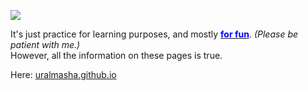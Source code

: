 <a href="https://masha.github.io" target="blank"><img src="https://github.com/masha/masha/blob/master/readme_Img.PNG" style="text-align: center;"/></a>

<p>It's just practice for learning purposes, and mostly <u><span style="color:blue;"><strong>for fun</strong></span></u>. <i>(Please be patient with me.)</i><br/>
However, all the information on these pages is true. </p>

Here: <a href="https://masha.github.io" target="blank">uralmasha.github.io</a>

